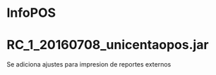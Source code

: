 # InfoPOS

# RC_1_20160708_unicentaopos.jar

Se adiciona ajustes para impresion de reportes externos
